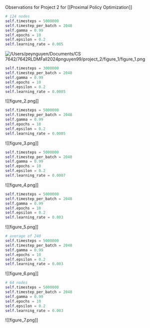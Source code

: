 Observations for Project 2 for [[Proximal Policy Optimization]]

```python
# 124 nodes
self.timesteps = 5000000
self.timestep_per_batch = 2048
self.gamma = 0.99
self.epochs = 10
self.epsilon = 0.2
self.learning_rate = 0.005
```

![/Users/peynguyen/Documents/CS 7642/7642RLDMFall2024pnguyen99/project_2/figure_1/figure_1.png](file:///Users/peynguyen/Documents/CS%207642/7642RLDMFall2024pnguyen99/project_2/figure_1/figure_1.png)

```python
self.timesteps = 3000000
self.timestep_per_batch = 2048
self.gamma = 0.99
self.epochs = 10
self.epsilon = 0.2
self.learning_rate = 0.0005
```

![[figure_2.png]]

```python
self.timesteps = 5000000
self.timestep_per_batch = 2048
self.gamma = 0.99
self.epochs = 10
self.epsilon = 0.2
self.learning_rate = 0.0005
```
![[figure_3.png]]

```python
self.timesteps = 5000000
self.timestep_per_batch = 2048
self.gamma = 0.99
self.epochs = 10
self.epsilon = 0.2
self.learning_rate = 0.0007
```

![[figure_4.png]]

```python
self.timesteps = 5000000
self.timestep_per_batch = 2048
self.gamma = 0.99
self.epochs = 10
self.epsilon = 0.2
self.learning_rate = 0.003
```

![[figure_5.png]]

```python
# average of 240
self.timesteps = 5000000
self.timestep_per_batch = 2048
self.gamma = 0.99
self.epochs = 10
self.epsilon = 0.2
self.learning_rate = 0.003
```

![[figure_6.png]]

```python
# 64 nodes
self.timesteps = 5000000
self.timestep_per_batch = 2048
self.gamma = 0.99
self.epochs = 10
self.epsilon = 0.2
self.learning_rate = 0.003
```

![[figure_7.png]]